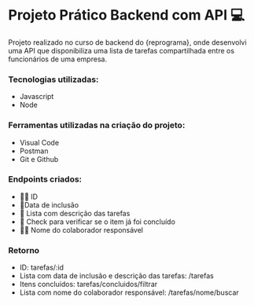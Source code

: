 # Projeto Prático Backend com API 💻


Projeto realizado no curso de backend do {reprograma}, onde desenvolvi uma API que disponibiliza uma lista de tarefas compartilhada entre os funcionários de uma empresa. 

### Tecnologias utilizadas:
- Javascript
- Node

### Ferramentas utilizadas na criação do projeto:
- Visual Code
- Postman
- Git e Github

### Endpoints criados:

- :female_detective: ID
- 	:calendar:Data de inclusão
- :page_facing_up: Lista com descrição das tarefas
- :memo: Check para verificar se o item já foi concluído
- :woman_health_worker: Nome do colaborador responsável

### Retorno

- ID: tarefas/:id
- Lista com data de inclusão e descrição das tarefas: /tarefas
- Itens concluídos: tarefas/concluidos/filtrar
- Lista com nome do colaborador responsável: /tarefas/nome/buscar
